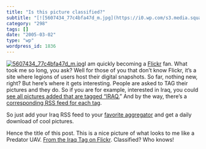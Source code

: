 ```yaml
---
title: "Is this picture classified?"
subtitle: "[![5607434_77c4bfa47d_m.jpg](https://i0.wp.com/s3.media.squarespace.com/production/1075723/12829350/..."
category: "298"
tags: []
date: "2005-03-02"
type: "wp"
wordpress_id: 1836
---
```

[![5607434_77c4bfa47d_m.jpg](https://i0.wp.com/s3.media.squarespace.com/production/1075723/12829350/weblogs/uav/5607434_77c4bfa47d_m.jpg?resize=180%2C131)](http://www.flickr.com/photos/juan64/5607434/)I am quickly becoming a [Flickr](http://www.flickr.com/) fan. What took me so long, you ask? Well for those of you that don’t know Flickr, it’s a site where legions of users host their digital snapshots. So far, nothing new, right? 
But here’s where it gets interesting. People are asked to TAG their pictures and they do. So if you are for example, interested in Iraq, you could [see all pictures added that are tagged “IRAQ.](http://www.flickr.com/photos/tags/iraq/)” And by the way, there’s a [corresponding RSS feed for each tag](http://www.flickr.com/services/feeds/photos_public.gne?tags=iraq&format=rss_200).

So just add your Iraq RSS feed to your [favorite aggregator](http://www.blogbridge.com) and get a daily download of cool pictures.

Hence the title of this post. This is a nice picture of what looks to me like a Predator UAV. [From the Iraq Tag on Flickr](http://www.flickr.com/photos/tags/iraq/). Classified? Who knows!